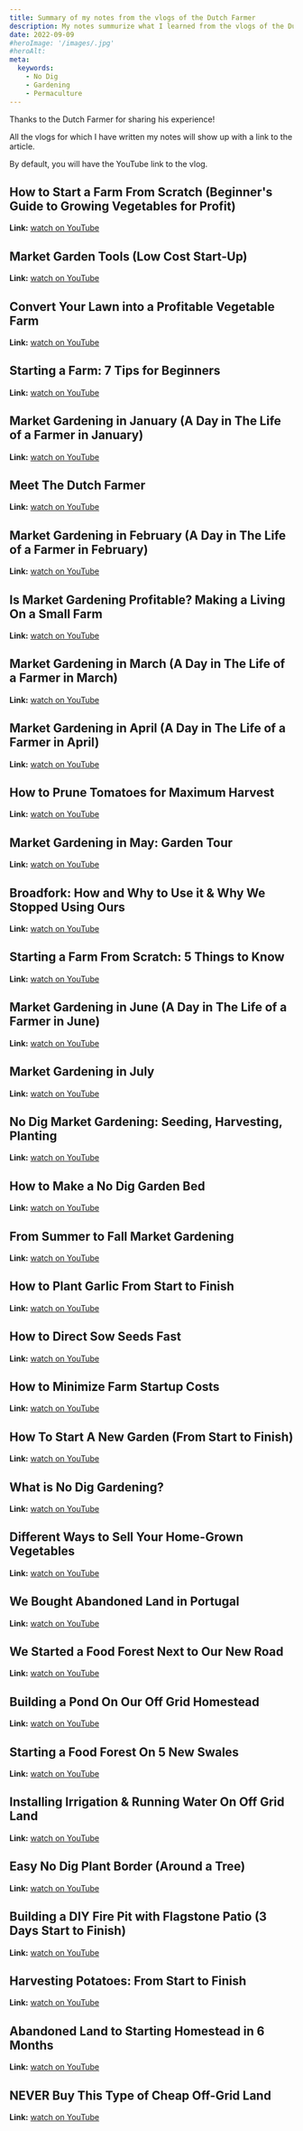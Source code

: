 ```yaml
---
title: Summary of my notes from the vlogs of the Dutch Farmer
description: My notes summurize what I learned from the vlogs of the Dutch Farmer
date: 2022-09-09
#heroImage: '/images/.jpg'
#heroAlt:
meta:
  keywords:
    - No Dig
    - Gardening
    - Permaculture
---
```


Thanks to the Dutch Farmer for sharing his experience!

All the vlogs for which I have written my notes will show up with a link to the article.

By default, you will have the YouTube link to the vlog.

## How to Start a Farm From Scratch (Beginner's Guide to Growing Vegetables for Profit)

**Link:** [watch on YouTube](https://www.youtube.com/watch?v=fRlUhUWS0Hk)

## Market Garden Tools (Low Cost Start-Up)

**Link:** [watch on YouTube](https://www.youtube.com/watch?v=yUFr0C1FJjE)

## Convert Your Lawn into a Profitable Vegetable Farm

**Link:** [watch on YouTube](https://www.youtube.com/watch?v=g2DDQ-uuLl0)

## Starting a Farm: 7 Tips for Beginners

**Link:** [watch on YouTube](https://www.youtube.com/watch?v=mJ-MeA-W1Ts)

## Market Gardening in January (A Day in The Life of a Farmer in January)

**Link:** [watch on YouTube](https://www.youtube.com/watch?v=ScBleHwOkgA)

## Meet The Dutch Farmer

**Link:** [watch on YouTube](https://www.youtube.com/watch?v=gXToMg6tqQk)

## Market Gardening in February (A Day in The Life of a Farmer in February)

**Link:** [watch on YouTube](https://www.youtube.com/watch?v=KB7mGo8RY2k)

## Is Market Gardening Profitable? Making a Living On a Small Farm

**Link:** [watch on YouTube](https://www.youtube.com/watch?v=IJ04HY1wD1k)

## Market Gardening in March (A Day in The Life of a Farmer in March)

**Link:** [watch on YouTube](https://www.youtube.com/watch?v=xILmYuRdjUM)

## Market Gardening in April (A Day in The Life of a Farmer in April)

**Link:** [watch on YouTube](https://www.youtube.com/watch?v=1JgWrFENqy0)

## How to Prune Tomatoes for Maximum Harvest

**Link:** [watch on YouTube](https://www.youtube.com/watch?v=h6ly4g5SC2o)

## Market Gardening in May: Garden Tour

**Link:** [watch on YouTube](https://www.youtube.com/watch?v=y-pugIGF5TU)

## Broadfork: How and Why to Use it & Why We Stopped Using Ours

**Link:** [watch on YouTube](https://www.youtube.com/watch?v=gm0SPAuDrK8)

## Starting a Farm From Scratch: 5 Things to Know

**Link:** [watch on YouTube](https://www.youtube.com/watch?v=Sh0Eig6Xf9E)

## Market Gardening in June (A Day in The Life of a Farmer in June)

**Link:** [watch on YouTube](https://www.youtube.com/watch?v=d1OJTXRhy4k)

## Market Gardening in July

**Link:** [watch on YouTube](https://www.youtube.com/watch?v=SaujrNQ2iOw)

## No Dig Market Gardening: Seeding, Harvesting, Planting

**Link:** [watch on YouTube](https://www.youtube.com/watch?v=Xy-hGfP22Mk)

## How to Make a No Dig Garden Bed

**Link:** [watch on YouTube](https://www.youtube.com/watch?v=TVoruCmpfUI)

## From Summer to Fall Market Gardening

**Link:** [watch on YouTube](https://www.youtube.com/watch?v=iwL9FwwCVgA)

## How to Plant Garlic From Start to Finish

**Link:** [watch on YouTube](https://www.youtube.com/watch?v=BNR8b4_o2LA)

## How to Direct Sow Seeds Fast

**Link:** [watch on YouTube](https://www.youtube.com/watch?v=ZsJVsQe66ko)

## How to Minimize Farm Startup Costs

**Link:** [watch on YouTube](https://www.youtube.com/watch?v=IEqZY2xs6-Q)

## How To Start A New Garden (From Start to Finish)

**Link:** [watch on YouTube](https://www.youtube.com/watch?v=0aNOPuXHCLQ)

## What is No Dig Gardening?

**Link:** [watch on YouTube](https://www.youtube.com/watch?v=ij0e1RDgj6E)

## Different Ways to Sell Your Home-Grown Vegetables

**Link:** [watch on YouTube](https://www.youtube.com/watch?v=bRZ1FeoUcWs)

## We Bought Abandoned Land in Portugal

**Link:** [watch on YouTube](https://www.youtube.com/watch?v=QuQScsROrEI)

## We Started a Food Forest Next to Our New Road

**Link:** [watch on YouTube](https://www.youtube.com/watch?v=t8i17l11R04)

## Building a Pond On Our Off Grid Homestead

**Link:** [watch on YouTube](https://www.youtube.com/watch?v=W7GUs9z_9zs)

## Starting a Food Forest On 5 New Swales

**Link:** [watch on YouTube](https://www.youtube.com/watch?v=ushKuad2U3k)

## Installing Irrigation & Running Water On Off Grid Land

**Link:** [watch on YouTube](https://www.youtube.com/watch?v=q3chJ_6DkKQ)

## Easy No Dig Plant Border (Around a Tree)

**Link:** [watch on YouTube](https://www.youtube.com/watch?v=17goTFkUxzw)

## Building a DIY Fire Pit with Flagstone Patio (3 Days Start to Finish)

**Link:** [watch on YouTube](https://www.youtube.com/watch?v=Xqr3Jo5SiyA)

## Harvesting Potatoes: From Start to Finish

**Link:** [watch on YouTube](https://www.youtube.com/watch?v=otg0BQ4VoV8)

## Abandoned Land to Starting Homestead in 6 Months

**Link:** [watch on YouTube](https://www.youtube.com/watch?v=yORlix6CV60)

## NEVER Buy This Type of Cheap Off-Grid Land

**Link:** [watch on YouTube](https://www.youtube.com/watch?v=v02JLhjN2Vw&t=175s)

